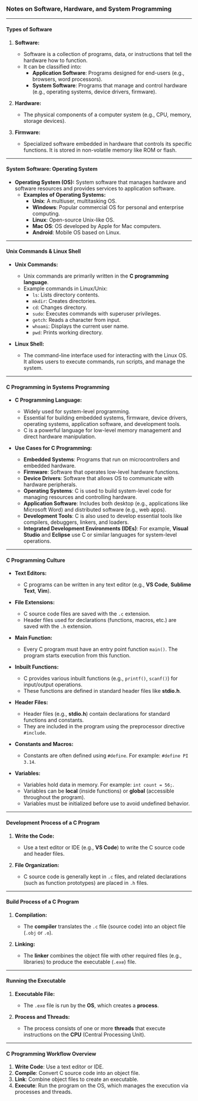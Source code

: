 ### Notes on Software, Hardware, and System Programming

---

#### **Types of Software**
1. **Software:**
   - Software is a collection of programs, data, or instructions that tell the hardware how to function. 
   - It can be classified into:
     - **Application Software**: Programs designed for end-users (e.g., browsers, word processors).
     - **System Software**: Programs that manage and control hardware (e.g., operating systems, device drivers, firmware).

2. **Hardware:**
   - The physical components of a computer system (e.g., CPU, memory, storage devices).

3. **Firmware:**
   - Specialized software embedded in hardware that controls its specific functions. It is stored in non-volatile memory like ROM or flash.

---

#### **System Software: Operating System**
- **Operating System (OS):** System software that manages hardware and software resources and provides services to application software.
  - **Examples of Operating Systems:**
    - **Unix**: A multiuser, multitasking OS.
    - **Windows**: Popular commercial OS for personal and enterprise computing.
    - **Linux**: Open-source Unix-like OS.
    - **Mac OS**: OS developed by Apple for Mac computers.
    - **Android**: Mobile OS based on Linux.

---

#### **Unix Commands & Linux Shell**
- **Unix Commands:**
  - Unix commands are primarily written in the **C programming language**.
  - Example commands in Linux/Unix:
    - `ls`: Lists directory contents.
    - `mkdir`: Creates directories.
    - `cd`: Changes directory.
    - `sudo`: Executes commands with superuser privileges.
    - `getch`: Reads a character from input.
    - `whoami`: Displays the current user name.
    - `pwd`: Prints working directory.

- **Linux Shell:**
  - The command-line interface used for interacting with the Linux OS. It allows users to execute commands, run scripts, and manage the system.

---

#### **C Programming in Systems Programming**
- **C Programming Language:**
  - Widely used for system-level programming.
  - Essential for building embedded systems, firmware, device drivers, operating systems, application software, and development tools.
  - C is a powerful language for low-level memory management and direct hardware manipulation.

- **Use Cases for C Programming:**
  - **Embedded Systems**: Programs that run on microcontrollers and embedded hardware.
  - **Firmware**: Software that operates low-level hardware functions.
  - **Device Drivers**: Software that allows OS to communicate with hardware peripherals.
  - **Operating Systems**: C is used to build system-level code for managing resources and controlling hardware.
  - **Application Software**: Includes both desktop (e.g., applications like Microsoft Word) and distributed software (e.g., web apps).
  - **Development Tools**: C is also used to develop essential tools like compilers, debuggers, linkers, and loaders.
  - **Integrated Development Environments (IDEs)**: For example, **Visual Studio** and **Eclipse** use C or similar languages for system-level operations.

---

#### **C Programming Culture**
- **Text Editors:**
  - C programs can be written in any text editor (e.g., **VS Code**, **Sublime Text**, **Vim**).
  
- **File Extensions:**
  - C source code files are saved with the `.c` extension.
  - Header files used for declarations (functions, macros, etc.) are saved with the `.h` extension.
  
- **Main Function:**
  - Every C program must have an entry point function `main()`. The program starts execution from this function.

- **Inbuilt Functions:**
  - C provides various inbuilt functions (e.g., `printf()`, `scanf()`) for input/output operations.
  - These functions are defined in standard header files like **stdio.h**.

- **Header Files:**
  - Header files (e.g., **stdio.h**) contain declarations for standard functions and constants.
  - They are included in the program using the preprocessor directive `#include`.

- **Constants and Macros:**
  - Constants are often defined using `#define`. For example: `#define PI 3.14`.
  
- **Variables:**
  - Variables hold data in memory. For example: `int count = 56;`.
  - Variables can be **local** (inside functions) or **global** (accessible throughout the program).
  - Variables must be initialized before use to avoid undefined behavior.

---

#### **Development Process of a C Program**
1. **Write the Code:**
   - Use a text editor or IDE (e.g., **VS Code**) to write the C source code and header files.
   
2. **File Organization:**
   - C source code is generally kept in `.c` files, and related declarations (such as function prototypes) are placed in `.h` files.

---

#### **Build Process of a C Program**
1. **Compilation:**
   - The **compiler** translates the `.c` file (source code) into an object file (`.obj` or `.o`).
   
2. **Linking:**
   - The **linker** combines the object file with other required files (e.g., libraries) to produce the executable (`.exe`) file.

---

#### **Running the Executable**
1. **Executable File:**
   - The `.exe` file is run by the **OS**, which creates a **process**.
   
2. **Process and Threads:**
   - The process consists of one or more **threads** that execute instructions on the **CPU** (Central Processing Unit).

---

#### **C Programming Workflow Overview**
1. **Write Code**: Use a text editor or IDE.
2. **Compile**: Convert C source code into an object file.
3. **Link**: Combine object files to create an executable.
4. **Execute**: Run the program on the OS, which manages the execution via processes and threads.

